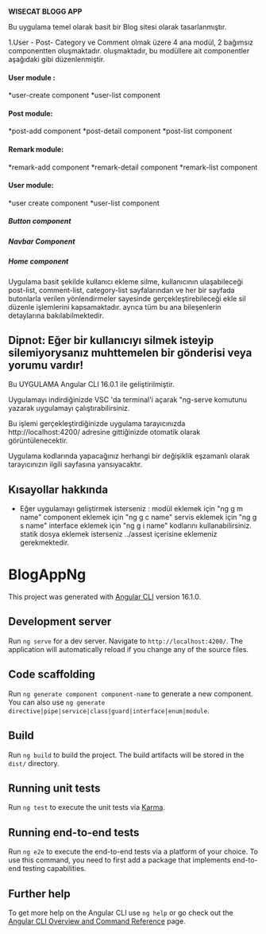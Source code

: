 
**WISECAT BLOGG APP**

Bu uygulama temel olarak basit bir Blog sitesi olarak tasarlanmıştır. 

1.User - Post- Category ve Comment olmak üzere 4  ana  modül, 2 bağımsız componentten oluşmaktadır.  oluşmaktadır, bu modüllere ait componentler aşağıdaki gibi düzenlenmiştir.
#### User module : 
*user-create component
*user-list component
#### Post module:
*post-add component
*post-detail component
*post-list component
#### Remark module:
*remark-add component
*remark-detail component
*remark-list component
#### User module:
*user create component
*user-list component
##### Button component
##### Navbar Component
##### Home component

Uygulama basit şekilde kullanıcı ekleme silme, kullanıcının ulaşabileceği post-list, comment-list, category-list sayfalarından ve her bir sayfada butonlarla verilen yönlendirmeler sayesinde gerçekleştirebileceği ekle sil düzenle işlemlerini kapsamaktadır. ayrıca tüm bu ana bileşenlerin detaylarına bakılabilmektedir.
## Dipnot: Eğer bir kullanıcıyı silmek isteyip silemiyorysanız muhttemelen bir gönderisi veya yorumu vardır!

Bu UYGULAMA Angular CLI 16.0.1 ile geliştirilmiştir.

Uygulamayı indirdiğinizde VSC 'da terminal'i açarak "ng-serve komutunu yazarak uygulamayı çalıştırabilirsiniz.

Bu işlemi gerçekleştirdiğinizde uygulama tarayıcınızda http://localhost:4200/ adresine gittiğinizde otomatik olarak görüntülenecektir. 

Uygulama kodlarında yapacağınız herhangi bir değişiklik eşzamanlı olarak tarayıcınızın ilgili sayfasına yansıyacaktır.

## Kısayollar hakkında
* Eğer uygulamayı geliştirmek isterseniz :
modül eklemek için "ng g m name"
component eklemek için "ng g c name" 
servis eklemek için "ng g s name"
interface eklemek için "ng g i name" kodlarını kullanabilirsiniz.
statik dosya eklemek isterseniz ../assest içerisine eklemeniz gerekmektedir.




# BlogAppNg

This project was generated with [Angular CLI](https://github.com/angular/angular-cli) version 16.1.0.

## Development server

Run `ng serve` for a dev server. Navigate to `http://localhost:4200/`. The application will automatically reload if you change any of the source files.

## Code scaffolding

Run `ng generate component component-name` to generate a new component. You can also use `ng generate directive|pipe|service|class|guard|interface|enum|module`.

## Build

Run `ng build` to build the project. The build artifacts will be stored in the `dist/` directory.

## Running unit tests

Run `ng test` to execute the unit tests via [Karma](https://karma-runner.github.io).

## Running end-to-end tests

Run `ng e2e` to execute the end-to-end tests via a platform of your choice. To use this command, you need to first add a package that implements end-to-end testing capabilities.

## Further help

To get more help on the Angular CLI use `ng help` or go check out the [Angular CLI Overview and Command Reference](https://angular.io/cli) page.
